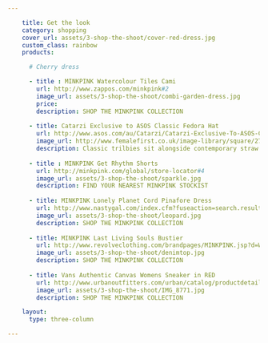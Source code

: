 ```yaml
---

    title: Get the look
    category: shopping
    cover_url: assets/3-shop-the-shoot/cover-red-dress.jpg
    custom_class: rainbow
    products:

      # Cherry dress

      - title : MINKPINK Watercolour Tiles Cami
        url: http://www.zappos.com/minkpink#2
        image_url: assets/3-shop-the-shoot/combi-garden-dress.jpg
        price: 
        description: SHOP THE MINKPINK COLLECTION
    
      - title: Catarzi Exclusive to ASOS Classic Fedora Hat
        url: http://www.asos.com/au/Catarzi/Catarzi-Exclusive-To-ASOS-Classic-Fedora-Hat/Prod/pgeproduct.aspx?iid=3293345&SearchQuery=fedora%20hat%20black&sh=0&pge=0&pgesize=36&sort=-1&clr=Nero
        image_url: http://www.femalefirst.co.uk/image-library/square/270/b/black-ribbon-trim-shaker-hat.jpg
        description: Classic trilbies sit alongside contemporary straw fedoras and an exclusive edit of felt hats.
        
      - title : MINKPINK Get Rhythm Shorts
        url: http://minkpink.com/global/store-locator#4
        image_url: assets/3-shop-the-shoot/sparkle.jpg
        description: FIND YOUR NEAREST MINKPINK STOCKIST 
    
      - title: MINKPINK Lonely Planet Cord Pinafore Dress
        url: http://www.nastygal.com/index.cfm?fuseaction=search.results&searchString=MINKPINK#2
        image_url: assets/3-shop-the-shoot/leopard.jpg
        description: SHOP THE MINKPINK COLLECTION 
    
      - title: MINKPINK Last Living Souls Bustier
        url: http://www.revolveclothing.com/brandpages/MINKPINK.jsp?d=Womens#2
        image_url: assets/3-shop-the-shoot/denimtop.jpg
        description: SHOP THE MINKPINK COLLECTION
    
      - title: Vans Authentic Canvas Womens Sneaker in RED
        url: http://www.urbanoutfitters.com/urban/catalog/productdetail.jsp?id=24028045&parentid=SEARCH+RESULTS
        image_url: assets/3-shop-the-shoot/IMG_8771.jpg
        description: SHOP THE MINKPINK COLLECTION

    layout:
      type: three-column

---
```

